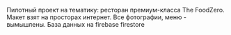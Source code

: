 Пилотный проект на тематику: ресторан премиум-класса The FoodZero. Макет взят на просторах интернет. Все фотографии, меню - вымышлены. База данных на firebase firestore 
